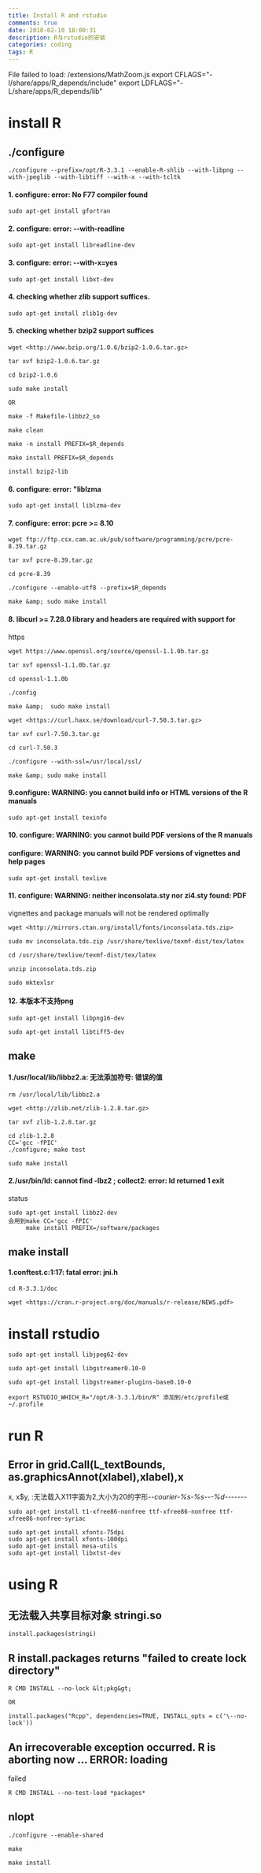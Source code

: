 ```yaml
---
title: Install R and rstudio
comments: true
date: 2018-02-10 18:00:31
description: R与rstudio的安装
categories: coding
tags: R
---
```


File failed to load: /extensions/MathZoom.js
export CFLAGS="-I/share/apps/R_depends/include"
export LDFLAGS="-L/share/apps/R_depends/lib"
#  install R

##  ./configure
    ./configure --prefix=/opt/R-3.3.1 --enable-R-shlib --with-libpng --with-jpeglib --with-libtiff --with-x --with-tcltk

#### 1. configure: error: No F77 compiler found

    sudo apt-get install gfortran

#### 2. configure: error: --with-readline

    sudo apt-get install libreadline-dev

#### 3. configure: error: --with-x=yes

    sudo apt-get install libxt-dev

#### 4. checking whether zlib support suffices.

    sudo apt-get install zlib1g-dev

#### 5. checking whether bzip2 support suffices

    wget <http://www.bzip.org/1.0.6/bzip2-1.0.6.tar.gz>

    tar xvf bzip2-1.0.6.tar.gz

    cd bzip2-1.0.6

    sudo make install

    OR

    make -f Makefile-libbz2_so

    make clean

    make -n install PREFIX=$R_depends

    make install PREFIX=$R_depends

    install bzip2-lib

#### 6. configure: error: "liblzma

    sudo apt-get install liblzma-dev

#### 7. configure: error: pcre &gt;= 8.10

    wget ftp://ftp.csx.cam.ac.uk/pub/software/programming/pcre/pcre-8.39.tar.gz

    tar xvf pcre-8.39.tar.gz

    cd pcre-8.39

    ./configure --enable-utf8 --prefix=$R_depends

    make &amp; sudo make install

#### 8. libcurl &gt;= 7.28.0 library and headers are required with support for
https

    wget https://www.openssl.org/source/openssl-1.1.0b.tar.gz

    tar xvf openssl-1.1.0b.tar.gz

    cd openssl-1.1.0b

    ./config

    make &amp;  sudo make install

    wget <https://curl.haxx.se/download/curl-7.50.3.tar.gz>

    tar xvf curl-7.50.3.tar.gz

    cd curl-7.50.3

    ./configure --with-ssl=/usr/local/ssl/

    make &amp; sudo make install

#### 9.configure: WARNING: you cannot build info or HTML versions of the R manuals

    sudo apt-get install texinfo

#### 10. configure: WARNING: you cannot build PDF versions of the R manuals

####      configure: WARNING: you cannot build PDF versions of vignettes and help pages

    sudo apt-get install texlive

#### 11. configure: WARNING: neither inconsolata.sty nor zi4.sty found: PDF
vignettes and package manuals will not be rendered optimally

    wget <http://mirrors.ctan.org/install/fonts/inconsolata.tds.zip>

    sudo mv inconsolata.tds.zip /usr/share/texlive/texmf-dist/tex/latex

    cd /usr/share/texlive/texmf-dist/tex/latex

    unzip inconsolata.tds.zip

    sudo mktexlsr

#### 12. 本版本不支持png

    sudo apt-get install libpng16-dev

    sudo apt-get install libtiff5-dev

##  make

#### 1./usr/local/lib/libbz2.a: 无法添加符号: 错误的值

    rm /usr/local/lib/libbz2.a

    wget <http://zlib.net/zlib-1.2.8.tar.gz>

    tar xvf zlib-1.2.8.tar.gz

    cd zlib-1.2.8
    CC='gcc -fPIC'
    ./configure; make test

    sudo make install

#### 2./usr/bin/ld: cannot find -lbz2 ;  collect2: error: ld returned 1 exit
status

    sudo apt-get install libbz2-dev
    会用到make CC='gcc -fPIC'
         make install PREFIX=/software/packages

## make install

#### 1.conftest.c:1:17: fatal error: jni.h

    cd R-3.3.1/doc

    wget <https://cran.r-project.org/doc/manuals/r-release/NEWS.pdf>

# install rstudio

    sudo apt-get install libjpeg62-dev

    sudo apt-get install libgstreamer0.10-0

    sudo apt-get install libgstreamer-plugins-base0.10-0

    export RSTUDIO_WHICH_R="/opt/R-3.3.1/bin/R" 添加到/etc/profile或~/.profile

# run R

## Error in grid.Call(L_textBounds, as.graphicsAnnot(xlabel),xlabel),x

x, x$y, :无法载入X11字面为2,大小为20的字形-*-courier-%s-%s-*-*-%d-*-*-*-*-*-*-*



    sudo apt-get install t1-xfree86-nonfree ttf-xfree86-nonfree ttf-xfree86-nonfree-syriac

    sudo apt-get install xfonts-75dpi
    sudo apt-get install xfonts-100dpi
    sudo apt-get install mesa-utils
    sudo apt-get install libxtst-dev

# using R

## 无法载入共享目标对象 stringi.so

    install.packages(stringi)

## R install.packages returns "failed to create lock directory"

    R CMD INSTALL --no-lock &lt;pkg&gt;

    OR

    install.packages("Rcpp", dependencies=TRUE, INSTALL_opts = c('\--no-lock'))

## An irrecoverable exception occurred. R is aborting now ... ERROR: loading
failed

    R CMD INSTALL --no-test-load *packages*

## nlopt

    ./configure --enable-shared

    make

    make install
